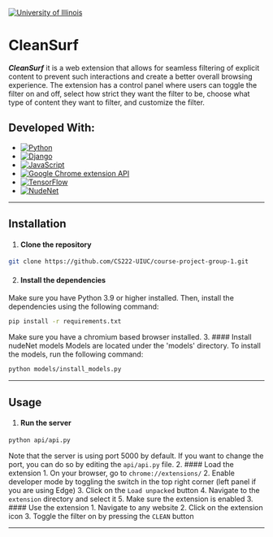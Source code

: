 

[![University of Illinois](https://img.shields.io/badge/University%20of%20Illinois-orange.svg)](https://illinois.edu)

# CleanSurf

___CleanSurf___ it is a web extension that allows for seamless filtering of explicit content to prevent such interactions and create a better overall browsing experience. The extension has a control panel where users can toggle the filter on and off, select how strict they want the filter to be, choose what type of content they want to filter, and customize the filter. 

## Developed With:

* [![Python](https://img.shields.io/badge/Python-3776AB.svg?style=flat&logo=python&logoColor=white)](https://www.python.org/)
* [![Django](https://img.shields.io/badge/Django-092E20.svg?style=flat&logo=django&logoColor=white)](https://www.djangoproject.com/)
* [![JavaScript](https://img.shields.io/badge/JavaScript-F7DF1E.svg?style=flat&logo=javascript&logoColor=black)](https://www.javascript.com/)
* [![Google Chrome extension API](https://img.shields.io/badge/Google%20Chrome%20extension%20API-4285F4.svg?style=flat&logo=google-chrome&logoColor=white)](https://developer.chrome.com/extensions)
* [![TensorFlow](https://img.shields.io/badge/TensorFlow-FF6F00.svg?style=flat&logo=tensorflow&logoColor=white)](https://www.tensorflow.org/)
* [![NudeNet](https://img.shields.io/badge/NudeNet-pink.svg?style=flat&logo=github&logoColor=gray)](https://github.com/notAI-tech/NudeNet)


***
## Installation
<!-- create a list of steps to install the extension. Headlines in bold -->
1. #### Clone the repository
```bash
git clone https://github.com/CS222-UIUC/course-project-group-1.git
```
2. #### Install the dependencies
Make sure you have Python 3.9 or higher installed. Then, install the dependencies using the following command:
```bash
pip install -r requirements.txt
```
Make sure you have a chromium based browser installed.
3. #### Install nudeNet models
Models are located under the 'models' directory. To install the models, run the following command:
```bash
python models/install_models.py
```

***

## Usage
<!-- create a list of steps to use the extension. Headlines in bold -->
1. #### Run the server
```bash
python api/api.py
```
Note that the server is using port 5000 by default. If you want to change the port, you can do so by editing the `api/api.py` file.
2. #### Load the extension
    1. On your browser, go to `chrome://extensions/`
    2. Enable developer mode by toggling the switch in the top right corner (left panel if you are using Edge)
    3. Click on the `Load unpacked` button
    4. Navigate to the `extension` directory and select it
    5. Make sure the extension is enabled
3. #### Use the extension
    1. Navigate to any website
    2. Click on the extension icon
    3. Toggle the filter on by pressing the `CLEAN` button

***


